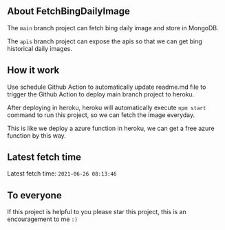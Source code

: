 ## About FetchBingDailyImage

The `main` branch project can fetch bing daily image and store in MongoDB.

The `apis` branch project can expose the apis so that we can get bing historical daily images.

## How it work

Use schedule Github Action to automatically update readme.md file to trigger the Github Action to deploy main branch project to heroku.

After deploying in heroku, heroku will automatically execute `npm start` command to run this project, so we can fetch the image everyday.

This is like we deploy a azure function in heroku, we can get a free azure function by this way.

## Latest fetch time

Latest fetch time: `2021-06-26 08:13:46`

## To everyone

If this project is helpful to you please star this project, this is an encouragement to me `:)`



